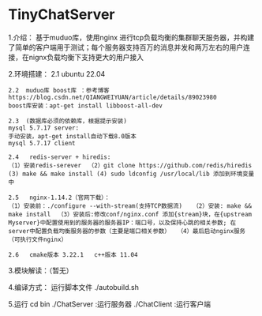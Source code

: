 # TinyChatServer
1.介绍：
    基于muduo库，使用nginx 进行tcp负载均衡的集群聊天服务器，并构建了简单的客户端用于测试；每个服务器支持百万的消息并发和两万左右的用户连接，在nignx负载均衡下支持更大的用户接入

2.环境搭建：
    2.1  ubuntu 22.04 
    
    2.2  muduo库 boost库 ：参考博客https://blog.csdn.net/QIANGWEIYUAN/article/details/89023980
    boost库安装：apt-get install libboost-all-dev
    
    2.3  (数据库必须的依赖库，根据提示安装)
    mysql 5.7.17 server:
    手动安装，apt-get install自动下载8.0版本 
    mysql 5.7.17 client 
    
    2.4   redis-server + hiredis:
    （1）安装redis-serever  （2）git clone https://github.com/redis/hiredis (3) make && make install (4) sudo ldconfig /usr/local/lib 添加到环境变量中
    
    2.5   nginx-1.14.2（官网下载）：
    （1）安装前：./configure --with-stream(支持TCP数据流)   （2）安装: make && make install  （3）安装后:修改conf/nginx.conf 添加{stream}块，在{upstream Myserver}中配置使用到的服务器的服务器IP：端口号，以及保持心跳的相关参数; 在server中配置负载均衡服务器的参数（主要是端口相关参数）  （4）最后启动nginx服务（可执行文件nginx）
  
    2.6   cmake版本 3.22.1   c++版本 11.04

3.模块解读：（暂无）



4.编译方式：
运行脚本文件 ./autobuild.sh


5.运行
cd bin
./ChatServer :运行服务器
./ChatClient :运行客户端
